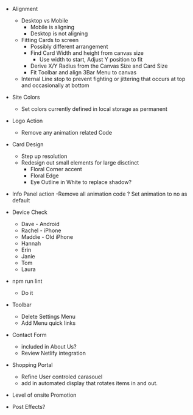 - Alignment
    * Desktop vs Mobile
        - Mobile is aligning
        - Desktop is not aligning
    * Fitting Cards to screen
        - Possibly different arrangement
        - Find Card Width and height from canvas size
            * Use width to start, Adjust Y position to fit 
        - Derive X/Y Radius from the Canvas Size and Card Size
        - Fit Toolbar and align 3Bar Menu to canvas
    * Internal Line stop to prevent fighting or jittering that occurs at top and occasionally at bottom

- Site Colors
    - Set colors currently defined in local storage as permanent

- Logo Action
    - Remove any animation related Code
    
- Card Design
    * Step up resolution
    * Redesign out small elements for large disctinct
        - Floral Corner accent
        - Floral Edge
        - Eye Outline in White to replace shadow?

- Info Panel action
    -Remove all animation code ? Set animation to no as default

- Device Check
    * Dave - Android
    * Rachel - iPhone
    * Maddie - Old iPhone
    * Hannah
    * Erin
    * Janie
    * Tom 
    * Laura

- npm run lint
    * Do it

- Toolbar
    * Delete Settings Menu
    * Add Menu quick links

- Contact Form
    * included in About Us?
    *  Review Netlify integration

- Shopping Portal
    * Refine User controled carasouel
    * add in automated display that rotates items in and out.

- Level of onsite Promotion

- Post Effects?
